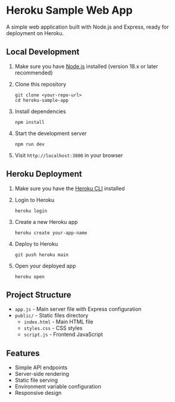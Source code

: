 # Heroku Sample Web App

A simple web application built with Node.js and Express, ready for deployment on Heroku.

## Local Development

1. Make sure you have [Node.js](https://nodejs.org/) installed (version 18.x or later recommended)

2. Clone this repository
   ```
   git clone <your-repo-url>
   cd heroku-sample-app
   ```

3. Install dependencies
   ```
   npm install
   ```

4. Start the development server
   ```
   npm run dev
   ```

5. Visit `http://localhost:3000` in your browser

## Heroku Deployment

1. Make sure you have the [Heroku CLI](https://devcenter.heroku.com/articles/heroku-cli) installed

2. Login to Heroku
   ```
   heroku login
   ```

3. Create a new Heroku app
   ```
   heroku create your-app-name
   ```

4. Deploy to Heroku
   ```
   git push heroku main
   ```

5. Open your deployed app
   ```
   heroku open
   ```

## Project Structure

- `app.js` - Main server file with Express configuration
- `public/` - Static files directory
  - `index.html` - Main HTML file
  - `styles.css` - CSS styles
  - `script.js` - Frontend JavaScript

## Features

- Simple API endpoints
- Server-side rendering
- Static file serving
- Environment variable configuration
- Responsive design
